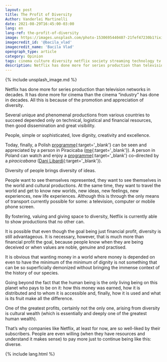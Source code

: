 ```yaml
---
layout: post
title: The Profit of Diversity
Author: Vanderlei Martinelli
date: 2021-08-29T16:45:00-03:00
lang: en
lang-ref: the-profit-of-diversity
image: https://images.unsplash.com/photo-1530695440407-21fef47230b1?ixid=MnwxMjA3fDB8MHxwaG90by1wYWdlfHx8fGVufDB8fHx8&ixlib=rb-1.2.1&auto=format&fit=crop&w=1500&h=300&q=80
imagecredit_id: '@bacila_vlad'
imagecredit_name: 'Bacila Vlad'
opengraph_type: article
category: Opinion
tags: cinema culture diversity netflix society streaming technology tv
description: Netflix has done more for series production than television networks in decades. It has done more for cinema than the cinema “industry” has done in decades. All this is because of the promotion and appreciation of diversity.
---
```

{% include unsplash_image.md %}

Netflix has done more for series production than television networks in decades. It has done more for cinema than the cinema “industry” has done in decades. All this is because of the promotion and appreciation of diversity.

Several unique and phenomenal productions from various countries to succeed depended only on technical, logistical and financial resources, then good dissemination and great visibility.

People, simple or sophisticated, love dignity, creativity and excellence.

Today, finally, a Polish [programme][1]{:target='_blank'} can be seen and appreciated by a person in Piracicaba ([me][2]{:target='_blank'}). A person in Poland can watch and enjoy a [programme][3]{:target='_blank'} co-directed by a *piracicabana* ([Dani Libardi][4]{:target='_blank'}).

Diversity of people brings diversity of ideas.

People want to see themselves represented, they want to see themselves in the world and cultural productions. At the same time, they want to travel the world and get to know new worlds, new ideas, new feelings, new experiences, new life experiences. Although this is through the only means of transport currently possible for some: a television, computer or mobile phone screen.

By fostering, valuing and giving space to diversity, Netflix is currently able to show productions that no other can.

It is possible that even though the goal being just financial profit, diversity is still advantageous. It is necessary, however, that is much more than financial profit the goal, because people know when they are being deceived or when values are noble, genuine and practised.

It is obvious that wanting money in a world where money is depended on even to have the minimum of the minimum of dignity is not something that can be so superficially demonized without bringing the immense context of the history of our species.

Going beyond the fact that the human being is the only living being on this planet who pays to be on it: how this money was earned, how it is distributed and to whom it is accessible and, finally, how it is used and what is its fruit make all the difference.

One of the greatest profits, certainly not the only one, arising from diversity is cultural wealth (which is essentially and deeply one of the greatest human wealth).

That’s why companies like Netflix, at least for now, are so well-liked by their subscribers. People are even willing (when they have resources and understand it makes sense) to pay more just to continue being like this: diverse.

{% include lang.html %}

[1]:	https://www.imdb.com/title/tt13495314
[2]:	https://twitter.com/vmartinelli
[3]:	https://www.imdb.com/title/tt4922804
[4]:	https://twitter.com/danilibardi